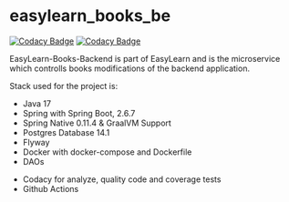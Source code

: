 # easylearn_books_be

[![Codacy Badge](https://app.codacy.com/project/badge/Grade/a46eb33a8a4a4d87853a3aeaad137d60)](https://www.codacy.com/gh/nicugnm/easylearn_books_be/dashboard?utm_source=github.com&amp;utm_medium=referral&amp;utm_content=nicugnm/easylearn_books_be&amp;utm_campaign=Badge_Grade)
[![Codacy Badge](https://app.codacy.com/project/badge/Coverage/a46eb33a8a4a4d87853a3aeaad137d60)](https://www.codacy.com/gh/nicugnm/easylearn_books_be/dashboard?utm_source=github.com&utm_medium=referral&utm_content=nicugnm/easylearn_books_be&amp;utm_campaign=Badge_Grade)

EasyLearn-Books-Backend is part of EasyLearn and is the microservice which controlls books modifications of the backend application.

Stack used for the project is:

* Java 17
* Spring with Spring Boot, 2.6.7
* Spring Native 0.11.4 & GraalVM Support
* Postgres Database 14.1
* Flyway
* Docker with docker-compose and Dockerfile
* DAOs
<!--* Mocked Tests are maked with Mockito and JUnit 5
* JaCoCo Plugin 0.8.8
* MapStruct Plugin 1.4.2-Final
* OpenFeign 3.1.1
* DTOs-->
* Codacy for analyze, quality code and coverage tests
* Github Actions
